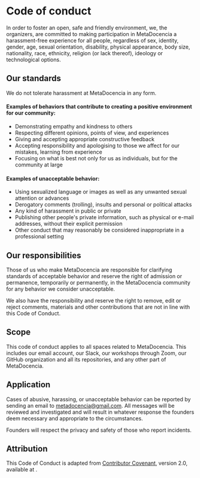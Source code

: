 # Code of conduct

In order to foster an open, safe and friendly environment, we, the organizers, are committed to making participation in MetaDocencia a harassment-free experience for all people, regardless of sex, identity, gender, age, sexual orientation, disability, physical appearance, body size, nationality, race, ethnicity, religion (or lack thereof), ideology or technological options. 

## Our standards

We do not tolerate harassment at MetaDocencia in any form. 

#### Examples of behaviors that contribute to creating a positive environment for our community:

* Demonstrating empathy and kindness to others
* Respecting different opinions, points of view, and experiences
* Giving and accepting appropriate constructive feedback
* Accepting responsibility and apologising to those we affect for our mistakes, learning from experience
* Focusing on what is best not only for us as individuals, but for the community at large

#### Examples of unacceptable behavior:

* Using sexualized language or images as well as any unwanted sexual attention or advances
* Derogatory comments (trolling), insults and personal or political attacks
* Any kind of harassment in public or private
* Publishing other people's private information, such as physical or e-mail addresses, without their explicit permission
* Other conduct that may reasonably be considered inappropriate in a professional setting

## Our responsibilities

Those of us who make MetaDocencia are responsible for clarifying standards of acceptable behavior and reserve the right of admission or permanence, temporarily or permanently, in the MetaDocencia community for any behavior we consider unacceptable.

We also have the responsibility and reserve the right to remove, edit or reject comments, materials and other contributions that are not in line with this Code of Conduct. 

## Scope

This code of conduct applies to all spaces related to MetaDocencia. This includes our email account, our Slack, our workshops through Zoom, our GitHub organization and all its repositories, and any other part of MetaDocencia.

## Application

Cases of abusive, harassing, or unacceptable behavior can be reported by sending an email to [metadocencia@gmail.com](mailto:metadocencia@gmail.com). All messages will be reviewed and investigated and will result in whatever response the founders deem necessary and appropriate to the circumstances. 

Founders will respect the privacy and safety of those who report incidents.

## Attribution

This Code of Conduct is adapted from [Contributor Covenant](https://www.contributor-covenant.org), version 2.0,
available at [](https://www.contributor-covenant.org/es/version/2/0/code_of_conduct.html).



